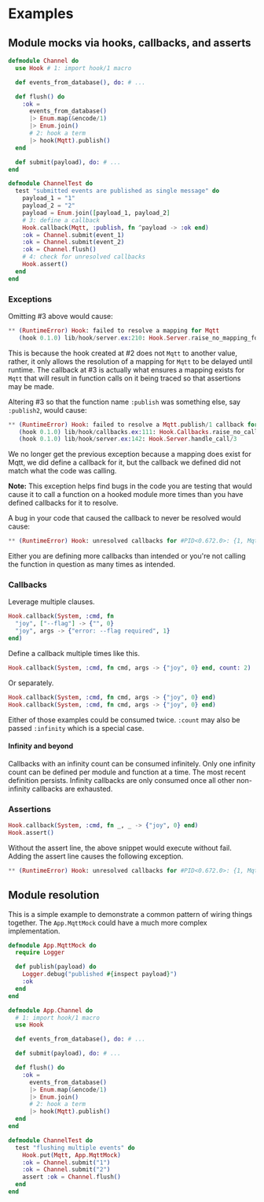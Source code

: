 # Examples

## Module mocks via hooks, callbacks, and asserts

```elixir
defmodule Channel do
  use Hook # 1: import hook/1 macro

  def events_from_database(), do: # ...

  def flush() do
    :ok =
      events_from_database()
      |> Enum.map(&encode/1)
      |> Enum.join()
      # 2: hook a term
      |> hook(Mqtt).publish()
  end

  def submit(payload), do: # ...
end

defmodule ChannelTest do
  test "submitted events are published as single message" do
    payload_1 = "1"
    payload_2 = "2"
    payload = Enum.join([payload_1, payload_2]
    # 3: define a callback
    Hook.callback(Mqtt, :publish, fn ^payload -> :ok end)
    :ok = Channel.submit(event_1)
    :ok = Channel.submit(event_2)
    :ok = Channel.flush()
    # 4: check for unresolved callbacks
    Hook.assert()
  end
end
```

### Exceptions

Omitting #3 above would cause:

```elixir
** (RuntimeError) Hook: failed to resolve a mapping for Mqtt
   (hook 0.1.0) lib/hook/server.ex:210: Hook.Server.raise_no_mapping_found/1
```

This is because the hook created at #2 does not `Mqtt` to another value, rather, it only allows
the resolution of a mapping for `Mqtt` to be delayed until runtime. The callback at #3 is actually
what ensures a mapping exists for `Mqtt` that will result in function calls on it being traced so
that assertions may be made.

Altering #3 so that the function name `:publish` was something else, say `:publish2`, would cause:

```elixir
** (RuntimeError) Hook: failed to resolve a Mqtt.publish/1 callback for #PID<0.225.0>
   (hook 0.1.0) lib/hook/callbacks.ex:111: Hook.Callbacks.raise_no_callback_found/4
   (hook 0.1.0) lib/hook/server.ex:142: Hook.Server.handle_call/3
```

We no longer get the previous exception because a mapping does exist for Mqtt, we did define a
callback for it, but the callback we defined did not match what the code was calling.

**Note:** This exception helps find bugs in the code you are testing that would cause it to call a
function on a hooked module more times than you have defined callbacks for it to resolve.

A bug in your code that caused the callback to never be resolved would cause:

```elixir
** (RuntimeError) Hook: unresolved callbacks for #PID<0.672.0>: {1, Mqtt.publish/1}
```

Either you are defining more callbacks than intended or you're not calling the function in
question as many times as intended.

### Callbacks

Leverage multiple clauses.

```elixir
Hook.callback(System, :cmd, fn
  "joy", ["--flag"] -> {"", 0}
  "joy", args -> {"error: --flag required", 1}
end)
```

Define a callback multiple times like this.

```elixir
Hook.callback(System, :cmd, fn cmd, args -> {"joy", 0} end, count: 2)
```

Or separately.

```elixir
Hook.callback(System, :cmd, fn cmd, args -> {"joy", 0} end)
Hook.callback(System, :cmd, fn cmd, args -> {"joy", 0} end)
```

Either of those examples could be consumed twice. `:count` may also be passed `:infinity` which is
a special case.

#### Infinity and beyond

Callbacks with an infinity count can be consumed infinitely. Only one infinity count can be
defined per module and function at a time. The most recent definition persists. Infinity callbacks
are only consumed once all other non-infinity callbacks are exhausted.

### Assertions

```elixir
Hook.callback(System, :cmd, fn _, _ -> {"joy", 0} end)
Hook.assert()
```

Without the assert line, the above snippet would execute without fail. Adding the assert line
causes the following exception.

```elixir
** (RuntimeError) Hook: unresolved callbacks for #PID<0.672.0>: {1, Mqtt.publish/1}
```

## Module resolution

This is a simple example to demonstrate a common pattern of wiring things together. The
`App.MqttMock` could have a much more complex implementation.

```elixir
defmodule App.MqttMock do
  require Logger

  def publish(payload) do
    Logger.debug("published #{inspect payload}")
    :ok
  end
end

defmodule App.Channel do
  # 1: import hook/1 macro
  use Hook

  def events_from_database(), do: # ...

  def submit(payload), do: # ...

  def flush() do
    :ok =
      events_from_database()
      |> Enum.map(&encode/1)
      |> Enum.join()
      # 2: hook a term
      |> hook(Mqtt).publish()
  end
end

defmodule ChannelTest do
  test "flushing multiple events" do
    Hook.put(Mqtt, App.MqttMock)
    :ok = Channel.submit("1")
    :ok = Channel.submit("2")
    assert :ok = Channel.flush()
  end
end
```
